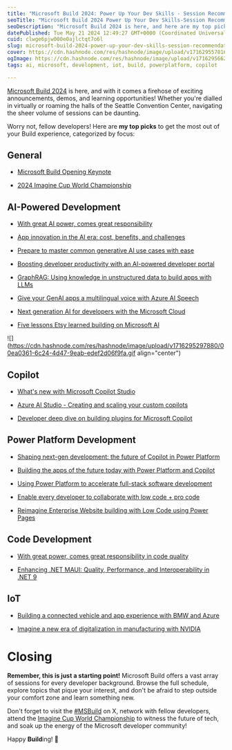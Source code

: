 ```yaml
---
title: "Microsoft Build 2024: Power Up Your Dev Skills - Session Recommendations"
seoTitle: "Microsoft Build 2024 Power Up Your Dev Skills-Session Recommendations"
seoDescription: "Microsoft Build 2024 is here, and here are my top picks to get the most out of your Build experience."
datePublished: Tue May 21 2024 12:49:27 GMT+0000 (Coordinated Universal Time)
cuid: clwge6pjw000e0ajlctqt7o6l
slug: microsoft-build-2024-power-up-your-dev-skills-session-recommendations
cover: https://cdn.hashnode.com/res/hashnode/image/upload/v1716295578168/42cba508-5a72-4e70-b0c7-40fa29efb20f.png
ogImage: https://cdn.hashnode.com/res/hashnode/image/upload/v1716295662813/ab5b9f50-264c-4986-87ae-b0480ea6ba65.png
tags: ai, microsoft, development, iot, build, powerplatform, copilot

---
```


[Microsoft Build 2024](https://build.microsoft.com/en-US/home?wt.mc_id=studentamb_3012) is here, and with it comes a firehose of exciting announcements, demos, and learning opportunities! Whether you're dialled in virtually or roaming the halls of the Seattle Convention Center, navigating the sheer volume of sessions can be daunting.

Worry not, fellow developers! Here are **my top picks** to get the most out of your Build experience, categorized by focus:

## General

* [Microsoft Build Opening Keynote](https://build.microsoft.com/en-US/sessions/b49feb31-afcd-4217-a538-d3ca1d171198?wt.mc_id=studentamb_3012)
    
* [2024 Imagine Cup World Championship](https://build.microsoft.com/en-US/sessions/d3ecaf96-4dfc-4d65-acba-e6d29d80da6c?wt.mc_id=studentamb_3012)
    

## **AI-Powered Development**

* [With great AI power, comes great responsibility](https://build.microsoft.com/en-US/sessions/2b5c9222-880e-4c8b-aa0a-74351df68077?wt.mc_id=studentamb_3012)
    
* [App innovation in the AI era: cost, benefits, and challenges](https://build.microsoft.com/en-US/sessions/e6ecc1c4-4f95-4fe7-b9e8-c49944ff612d?wt.mc_id=studentamb_3012)
    
* [Prepare to master common generative AI use cases with ease](https://build.microsoft.com/en-US/sessions/a7b623d6-ab69-4f7d-9be2-969d2957e7a9?wt.mc_id=studentamb_3012)
    
* [Boosting developer productivity with an AI-powered developer portal](https://build.microsoft.com/en-US/sessions/d5674fbd-871d-47ed-80a6-cf059fec5fa0?wt.mc_id=studentamb_3012)
    
* [GraphRAG: Using knowledge in unstructured data to build apps with LLMs](https://build.microsoft.com/en-US/sessions/89f02b0f-767c-4580-a0b3-1394dfdbcbd7?wt.mc_id=studentamb_3012)
    
* [Give your GenAI apps a multilingual voice with Azure AI Speech](https://build.microsoft.com/en-US/sessions/c32d3934-ba67-4af1-acd2-57e5eca88c45?wt.mc_id=studentamb_3012)
    
* [Next generation AI for developers with the Microsoft Cloud](https://build.microsoft.com/en-US/sessions/226c764e-ab30-4ec3-b8ce-53eb230dcfe0?wt.mc_id=studentamb_3012)
    
* [Five lessons Etsy learned building on Microsoft AI](https://build.microsoft.com/en-US/sessions/ae85ca15-f1e5-4196-b397-48c1678800bb?wt.mc_id=studentamb_3012)
    

![](https://cdn.hashnode.com/res/hashnode/image/upload/v1716295297880/00ea0361-6c24-4d47-9eab-edef2d06f9fa.gif align="center")

## Copilot

* [What's new with Microsoft Copilot Studio](https://build.microsoft.com/en-US/sessions/c0dc5cbb-8cfd-4fce-a2da-10586333584a?wt.mc_id=studentamb_3012)
    
* [Azure AI Studio - Creating and scaling your custom copilots](https://build.microsoft.com/en-US/sessions/a2afdc04-a6eb-4079-9f91-25858a588661?wt.mc_id=studentamb_3012)
    
* [Developer deep dive on building plugins for Microsoft Copilot](https://build.microsoft.com/en-US/sessions/8822feb4-ebb8-4427-9e93-67011e4d0620?wt.mc_id=studentamb_3012)
    

## Power Platform Development

* [Shaping next-gen development: the future of Copilot in Power Platform](https://build.microsoft.com/en-US/sessions/c047732a-00eb-40f3-8c27-d6f13b1f3f57?wt.mc_id=studentamb_3012)
    
* [Building the apps of the future today with Power Platform and Copilot](https://build.microsoft.com/en-US/sessions/b395930e-6f45-4464-b0d4-e820f0205cda?wt.mc_id=studentamb_3012)
    
* [Using Power Platform to accelerate full-stack software development](https://build.microsoft.com/en-US/sessions/2d980cc3-f5bf-4afc-8636-999e88ab758a?wt.mc_id=studentamb_3012)
    
* [Enable every developer to collaborate with low code + pro code](https://build.microsoft.com/en-US/sessions/22ed7e6c-d529-4ee0-badb-3e3671b9ce28?wt.mc_id=studentamb_3012)
    
* [Reimagine Enterprise Website building with Low Code using Power Pages](https://build.microsoft.com/en-US/sessions/9675a6da-f261-411a-8fec-e77c885a11b6?wt.mc_id=studentamb_3012)
    

## Code Development

* [With great power, comes great responsibility in code quality](https://build.microsoft.com/en-US/sessions/8e15f206-3e5f-4f31-bc4d-4d97fc5ffd2c?wt.mc_id=studentamb_3012)
    
* [Enhancing .NET MAUI: Quality, Performance, and Interoperability in .NET 9](https://build.microsoft.com/en-US/sessions/e1f72018-2b9c-46fe-9bbb-f788bb0bde77?wt.mc_id=studentamb_3012)
    

## IoT

* [Building a connected vehicle and app experience with BMW and Azure](https://build.microsoft.com/en-US/sessions/812d376f-56fe-411b-a10c-1faa3c1d80c9?wt.mc_id=studentamb_3012)
    
* [Imagine a new era of digitalization in manufacturing with NVIDIA](https://build.microsoft.com/en-US/sessions/a005abb1-3feb-4e7b-8bea-5a05c32f40dd?wt.mc_id=studentamb_3012)
    

# Closing

**Remember, this is just a starting point!** Microsoft Build offers a vast array of sessions for every developer background. Browse the full schedule, explore topics that pique your interest, and don't be afraid to step outside your comfort zone and learn something new.

Don't forget to visit the [#MSBuild](https://x.com/hashtag/MSBuild) on X, network with fellow developers, attend the [Imagine Cup World Championship](https://build.microsoft.com/en-US/sessions/d3ecaf96-4dfc-4d65-acba-e6d29d80da6c?wt.mc_id=studentamb_3012) to witness the future of tech, and soak up the energy of the Microsoft developer community!

Happy **Build**ing! 🍻